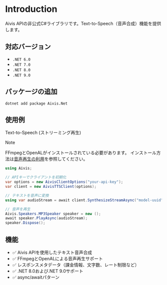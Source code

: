 # Introduction

Aivis APIの非公式C#ライブラリです。Text-to-Speech（音声合成）機能を提供します。

## 対応バージョン

- `.NET 6.0`
- `.NET 7.0`
- `.NET 8.0`
- `.NET 9.0`

## パッケージの追加

``` 
dotnet add package Aivis.Net
```

## 使用例

Text-to-Speech (ストリーミング再生)
> [!NOTE]
> FFmpegとOpenALがインストールされている必要があります。
> インストール方法は[音声再生の利用](getting-started.html#音声再生の利用)を参照してください。
``` C#
using Aivis;

// APIキーでクライアントを初期化
var options = new AivisClientOptions("your-api-key");
var client = new AivisTTSClient(options);

// テキストを音声に変換
using var audioStream = await client.SynthesizeStreamAsync("model-uuid", "こんにちは、世界！");

// 音声を再生
Aivis.Speakers.MP3Speaker speaker = new ();
await speaker.PlayAsync(audioStream);
speaker.Dispose();
```

## 機能

- ✅ Aivis APIを使用したテキスト音声合成
- ✅ FFmpegとOpenALによる音声再生サポート
- ✅ レスポンスメタデータ（課金情報、文字数、レート制限など）
- ✅ .NET 8.0および.NET 9.0サポート
- ✅ async/awaitパターン
